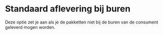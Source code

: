 # Standaard aflevering bij buren

Deze optie zet je aan als je de pakketten niet bij de buren van de consument
geleverd mogen worden.

<MPImg src="/documentation/shopware/shopware-standaard-aflevering-bij-buren.png" alt="Shopware standaard aflevering bij buren" />
